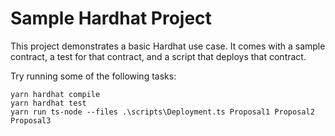 # Sample Hardhat Project

This project demonstrates a basic Hardhat use case. It comes with a sample contract, a test for that contract, and a script that deploys that contract.

Try running some of the following tasks:

```shell
yarn hardhat compile
yarn hardhat test
yarn run ts-node --files .\scripts\Deployment.ts Proposal1 Proposal2 Proposal3
```
